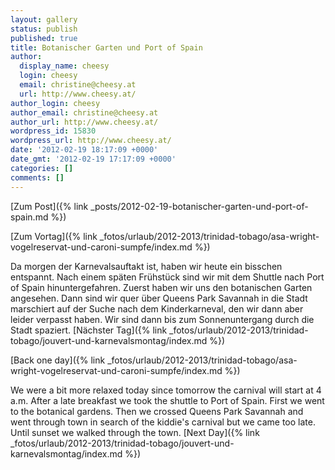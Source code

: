 ```yaml
---
layout: gallery
status: publish
published: true
title: Botanischer Garten und Port of Spain
author:
  display_name: cheesy
  login: cheesy
  email: christine@cheesy.at
  url: http://www.cheesy.at/
author_login: cheesy
author_email: christine@cheesy.at
author_url: http://www.cheesy.at/
wordpress_id: 15830
wordpress_url: http://www.cheesy.at/
date: '2012-02-19 18:17:09 +0000'
date_gmt: '2012-02-19 17:17:09 +0000'
categories: []
comments: []
---
```


[Zum Post]({% link _posts/2012-02-19-botanischer-garten-und-port-of-spain.md %})
<!--:de-->[Zum Vortag]({% link _fotos/urlaub/2012-2013/trinidad-tobago/asa-wright-vogelreservat-und-caroni-sumpfe/index.md %})
Da morgen der Karnevalsauftakt ist, haben wir heute ein bisschen entspannt. Nach einem späten Frühstück sind wir mit dem Shuttle nach Port of Spain hinuntergefahren. Zuerst haben wir uns den botanischen Garten angesehen.
Dann sind wir quer über Queens Park Savannah in die Stadt marschiert auf der Suche nach dem Kinderkarneval, den wir dann aber leider verpasst haben. Wir sind dann bis zum Sonnenuntergang durch die Stadt spaziert.
[Nächster Tag]({% link _fotos/urlaub/2012-2013/trinidad-tobago/jouvert-und-karnevalsmontag/index.md %})
<!--:--><!--:en-->[Back one day]({% link _fotos/urlaub/2012-2013/trinidad-tobago/asa-wright-vogelreservat-und-caroni-sumpfe/index.md %})
We were a bit more relaxed today since tomorrow the carnival will start at 4 a.m. After a late breakfast we took the shuttle to Port of Spain. First we went to the botanical gardens.
Then we crossed Queens Park Savannah and went through town in search of the kiddie's carnival but we came too late. Until sunset we walked through the town.
[Next Day]({% link _fotos/urlaub/2012-2013/trinidad-tobago/jouvert-und-karnevalsmontag/index.md %})
<!--:-->
